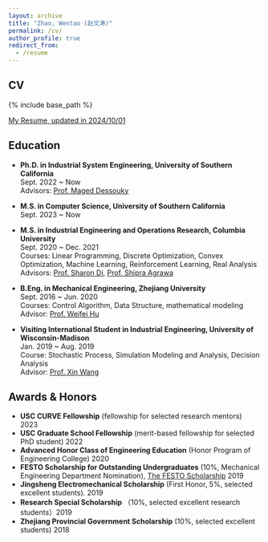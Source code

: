 ```yaml
---
layout: archive
title: "Zhao, Wentao (赵文涛)"
permalink: /cv/
author_profile: true
redirect_from:
  - /resume
---
```


## CV
{% include base_path %}

[My Resume, updated in 2024/10/01](https://loganzhao1997.github.io/website/files/WentaoZhao_resume.pdf)


## Education

* **Ph.D. in Industrial System Engineering, University of Southern California**  
  Sept. 2022 ~ Now   
  Advisors: [Prof. Maged Dessouky](https://viterbi.usc.edu/directory/faculty/Dessouky/Maged)

* **M.S. in Computer Science, University of Southern California**  
  Sept. 2023 ~ Now   
  
* **M.S. in Industrial Engineering and Operations Research, Columbia University**  
  Sept. 2020 ~ Dec. 2021   
  Courses: Linear Programming, Discrete Optimization, Convex Optimization, Machine Learning, Reinforcement Learning, Real Analysis<br>
  Advisors: [Prof. Sharon Di](https://www.civil.columbia.edu/faculty/sharon-di), [Prof. Shipra Agrawa](https://www.engineering.columbia.edu/faculty/shipra-agrawal) 
  
* **B.Eng. in Mechanical Engineering, Zhejiang University**  
  Sept. 2016 ~ Jun. 2020<br> 
  Courses: Control Algorithm, Data Structure, mathematical modeling<br>
  Advisor: [Prof. Weifei Hu](https://person.zju.edu.cn/en/0018087/)

* **Visiting International Student in  Industrial Engineering, University of Wisconsin-Madison**  
  Jan. 2019 ~ Aug. 2019  
  Course: Stochastic Process, Simulation Modeling and Analysis, Decision Analysis<br>
  Advisor: [Prof. Xin Wang](https://directory.engr.wisc.edu/ie/Faculty/Wang_Xin/)
  
  
## Awards & Honors
* **USC CURVE Fellowship** (fellowship for selected research mentors) 2023
* **USC Graduate School Fellowship** (merit-based fellowship for selected PhD student) 2022
* **Advanced Honor Class of Engineering Education** (Honor Program of Engineering College) 2020
* **FESTO Scholarship for Outstanding Undergraduates** (10%, Mechanical Engineering Department Nomination), [The FESTO Scholarship](http://sklofp.zju.edu.cn/imce/2020/0602/c27873a2146402/page.htm) 2019
* **Jingsheng Electromechanical Scholarship** (First Honor, 5%, selected excellent students). 2019
* **Research Special Scholarship** （10%, selected excellent research students）2019
* **Zhejiang Provincial Government Scholarship** (10%, selected excellent students) 2018




